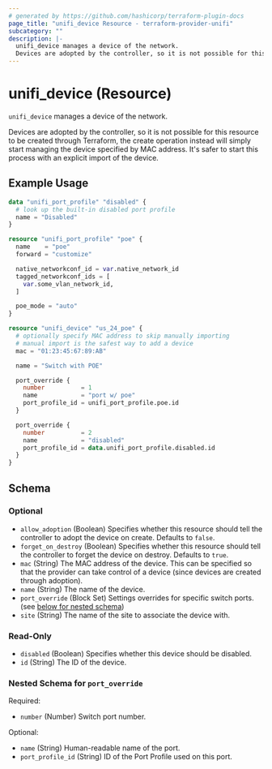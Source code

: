 ```yaml
---
# generated by https://github.com/hashicorp/terraform-plugin-docs
page_title: "unifi_device Resource - terraform-provider-unifi"
subcategory: ""
description: |-
  unifi_device manages a device of the network.
  Devices are adopted by the controller, so it is not possible for this resource to be created through Terraform, the create operation instead will simply start managing the device specified by MAC address. It's safer to start this process with an explicit import of the device.
---
```


# unifi_device (Resource)

`unifi_device` manages a device of the network.

Devices are adopted by the controller, so it is not possible for this resource to be created through Terraform, the create operation instead will simply start managing the device specified by MAC address. It's safer to start this process with an explicit import of the device.

## Example Usage

```terraform
data "unifi_port_profile" "disabled" {
  # look up the built-in disabled port profile
  name = "Disabled"
}

resource "unifi_port_profile" "poe" {
  name    = "poe"
  forward = "customize"

  native_networkconf_id = var.native_network_id
  tagged_networkconf_ids = [
    var.some_vlan_network_id,
  ]

  poe_mode = "auto"
}

resource "unifi_device" "us_24_poe" {
  # optionally specify MAC address to skip manually importing
  # manual import is the safest way to add a device
  mac = "01:23:45:67:89:AB"

  name = "Switch with POE"

  port_override {
    number          = 1
    name            = "port w/ poe"
    port_profile_id = unifi_port_profile.poe.id
  }

  port_override {
    number          = 2
    name            = "disabled"
    port_profile_id = data.unifi_port_profile.disabled.id
  }
}
```

<!-- schema generated by tfplugindocs -->
## Schema

### Optional

- `allow_adoption` (Boolean) Specifies whether this resource should tell the controller to adopt the device on create. Defaults to `false`.
- `forget_on_destroy` (Boolean) Specifies whether this resource should tell the controller to forget the device on destroy. Defaults to `true`.
- `mac` (String) The MAC address of the device. This can be specified so that the provider can take control of a device (since devices are created through adoption).
- `name` (String) The name of the device.
- `port_override` (Block Set) Settings overrides for specific switch ports. (see [below for nested schema](#nestedblock--port_override))
- `site` (String) The name of the site to associate the device with.

### Read-Only

- `disabled` (Boolean) Specifies whether this device should be disabled.
- `id` (String) The ID of the device.

<a id="nestedblock--port_override"></a>
### Nested Schema for `port_override`

Required:

- `number` (Number) Switch port number.

Optional:

- `name` (String) Human-readable name of the port.
- `port_profile_id` (String) ID of the Port Profile used on this port.



